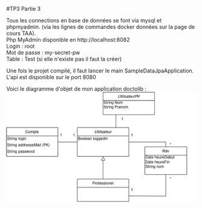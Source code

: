#TP3 Partie 3

Tous les connections en base de données se font via mysql et phpmyadmin. (via les lignes de commandes docker données sur la page de cours TAA).  
Php MyAdmin disponible en http://localhost:8082  
Login : root  
Mot de passe : my-secret-pw  
Table : Test (si elle n'existe pas il faut la créer)  

  
Une fois le projet compilé, il faut lancer le main SampleDataJpaApplication.
L'api est disponible sur le port 8080

Voici le diagramme d'objet de mon application doctolib :
![](images/TAAModel.drawio.png)
